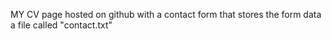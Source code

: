 MY CV page hosted on github with a contact form that stores the form data a file called "contact.txt"